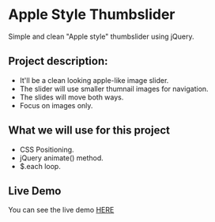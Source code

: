 # Apple Style Thumbslider

Simple and clean "Apple style" thumbslider using jQuery.

## Project description:

* It'll be a clean looking apple-like image slider.
* The slider will use smaller thumnail images for navigation.
* The slides will move both ways.
* Focus on images only.

## What we will use for this project

* CSS Positioning.
* jQuery animate() method.
* $.each loop.

## Live Demo

You can see the live demo [HERE](http://edgardopinto-escalierscoffe.github.io/Apple-Style-Thumbslider/)

